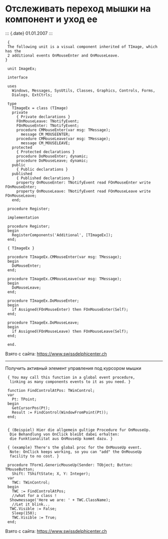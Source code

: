 Отслеживать переход мышки на компонент и уход ее
================================================

::: {.date}
01.01.2007
:::

     { 
     The following unit is a visual component inherited of TImage, which has the 
     2 additional events OnMouseEnter and OnMouseLeave. 
    }
     
     unit ImageEx;
     
     interface
     
     uses
       Windows, Messages, SysUtils, Classes, Graphics, Controls, Forms,
       Dialogs, ExtCtrls;
     
     type
       TImageEx = class (TImage)
       private
         { Private declarations }
         FOnMouseLeave: TNotifyEvent;
         FOnMouseEnter: TNotifyEvent;
         procedure CMMouseEnter(var msg: TMessage);
           message CM_MOUSEENTER;
         procedure CMMouseLeave(var msg: TMessage);
           message CM_MOUSELEAVE;
       protected
         { Protected declarations }
         procedure DoMouseEnter; dynamic;
         procedure DoMouseLeave; dynamic;
       public
         { Public declarations }
       published
         { Published declarations }
         property OnMouseEnter: TNotifyEvent read FOnMouseEnter write FOnMouseEnter;
         property OnMouseLeave: TNotifyEvent read FOnMouseLeave write FOnMouseLeave;
       end;
     
     procedure Register;
     
     implementation
     
     procedure Register;
     begin
       RegisterComponents('Additional', [TImageEx]);
     end;
     
     { TImageEx }
     
     procedure TImageEx.CMMouseEnter(var msg: TMessage);
     begin
       DoMouseEnter;
     end;
     
     procedure TImageEx.CMMouseLeave(var msg: TMessage);
     begin
       DoMouseLeave;
     end;
     
     procedure TImageEx.DoMouseEnter;
     begin
       if Assigned(FOnMouseEnter) then FOnMouseEnter(Self);
     end;
     
     procedure TImageEx.DoMouseLeave;
     begin
       if Assigned(FOnMouseLeave) then FOnMouseLeave(Self);
     end;
     
     end.

Взято с сайта: <https://www.swissdelphicenter.ch>

------------------------------------------------------------------------

Получить активный элемент управления под курсором мышки

     { You may call this function in a global event procedure, 
      linking as many components events to it as you need. }
     
     function FindControlAtPos: TWinControl;
     var
       Pt: TPoint;
     begin
       GetCursorPos(Pt);
       Result := FindControl(WindowFromPoint(Pt));
     end;
     
     
     { (Beispiel) Hier die allgemein gultige Procedure fur OnMouseUp. 
      Die Behandlung von OnClick bleibt dabei erhalten: 
      die Funktionalitat aus OnMouseUp kommt dazu. }
     
     { (example) There's the global proc for the OnMouseUp event. 
      Note: OnClick keeps working, so you can "add" the OnMouseUp 
      facility to no cost. }
     
     procedure TForm1.GenericMouseUp(Sender: TObject; Button: TMouseButton;
       Shift: TShiftState; X, Y: Integer);
     var
       TWC: TWinControl;
     begin
       TWC := FindControlAtPos;
       //what for a class ! 
      Showmessage('Here we are: ' + TWC.ClassName);
       //Let it blink... 
      TWC.Visible := False;
       Sleep(150);
       TWC.Visible := True;
     end;

Взято с сайта: <https://www.swissdelphicenter.ch>
